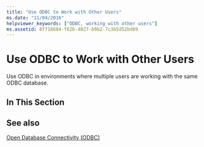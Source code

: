 ```yaml
---
title: "Use ODBC to Work with Other Users"
ms.date: "11/04/2016"
helpviewer_keywords: ["ODBC, working with other users"]
ms.assetid: 8ff18684-f62b-4027-b9b2-7c3b5d52bd89
---
```

# Use ODBC to Work with Other Users

Use ODBC in environments where multiple users are working with the same ODBC database.

## In This Section

## See also

[Open Database Connectivity (ODBC)](../../data/odbc/open-database-connectivity-odbc.md)